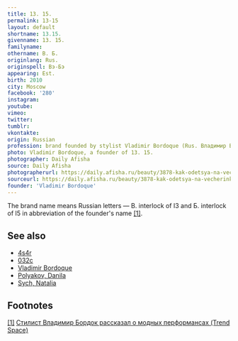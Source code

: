 ```yaml
---
title: 13. 15.
permalink: 13-15
layout: default
shortname: 13.15.
givenname: 13. 15.
familyname:
othername: В. Б.
originlang: Rus.
originspell: Вэ-Бэ
appearing: Est.
birth: 2010
city: Moscow
facebook: '280'
instagram:
youtube:
vimeo:
twitter:
tumblr:
vkontakte:
origin: Russian
profession: brand founded by stylist Vladimir Bordoque (Rus. Владимир Бордок, also Вова Бордо)
photo: Vladimir Bordoque, a founder of 13. 15.
photographer: Daily Afisha
source: Daily Afisha
photographerurl: https://daily.afisha.ru/beauty/3878-kak-odetsya-na-vecherinku-delovuyu-vstrechu-i-domashniy-prazdnik-za-10-000-rubley/
sourceurl: https://daily.afisha.ru/beauty/3878-kak-odetsya-na-vecherinku-delovuyu-vstrechu-i-domashniy-prazdnik-za-10-000-rubley/
founder: 'Vladimir Bordoque'
---
```


The brand name means Russian letters — В. interlock of I3 and Б. interlock of I5 in abbreviation of the founder's name <span id="a1">[\[1\]](#f1)</span>.

## See also

+ [4s4r](4s4r)
+ [032c](032c)
+ [Vladimir Bordoque](bordoque-vladimir)
+ [Polyakov, Danila](polyakov-danila)
+ [Sych, Natalia](sych-natalia)

## Footnotes

[[1]](#a1) <span id="f1"></span> [Стилист Владимир Бордок рассказал о модных перформансах (Trend Space)](http://www.trendspace.ru/moda/bordok/)
